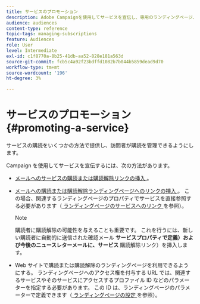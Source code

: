 ```yaml
---
title: サービスのプロモーション
description: Adobe Campaignを使用してサービスを宣伝し、専用のランディングページ、メールまたは web サイトで直接お客様を引き付けます。
audience: audiences
content-type: reference
topic-tags: managing-subscriptions
feature: Audiences
role: User
level: Intermediate
exl-id: c1f8770a-8b25-41db-aa52-828e181a563d
source-git-commit: fcb5c4a92f23bdffd1082b7b044b5859dead9d70
workflow-type: tm+mt
source-wordcount: '196'
ht-degree: 3%

---
```


# サービスのプロモーション{#promoting-a-service}

サービスの購読をいくつかの方法で提供し、訪問者が購読を管理できるようにします。

Campaign を使用してサービスを宣伝するには、次の方法があります。

* [ メールへのサービスの購読または購読解除リンクの挿入 ](../../designing/using/links.md#inserting-a-link)。

* [ メールへの購読または購読解除ランディングページへのリンクの挿入 ](../../designing/using/links.md)。 この場合、関連するランディングページのプロパティでサービスを直接参照する必要があります（[ ランディングページのサービスへのリンク ](../../channels/using/configuring-landing-page.md#linking-a-landing-page-to-a-service) を参照）。

  >[!NOTE]
  >
  >購読者に購読解除の可能性を与えることも重要です。 これを行うには、新しい購読者に自動的に送信された確認メール <b> サービスプロパティで定義）および今後のニュースレターメールに、サービス </b> 購読解除リンク）を挿入します。

* Web サイトで購読または購読解除のランディングページを利用できるようにする。 ランディングページへのアクセス権を付与する URL では、関連するサービスやそのサービスにアクセスするプロファイル ID などのパラメーターを指定する必要があります。 この ID は、ランディングページのパラメーターで定義できます（[ ランディングページの設定 ](../../channels/using/configuring-landing-page.md) を参照）。
